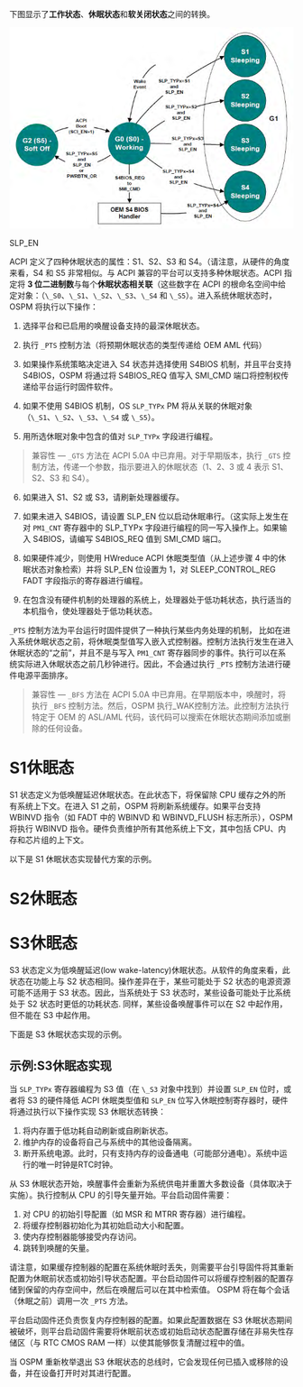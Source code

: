 
下图显示了**工作状态**、**休眠状态**和**软关闭状态**之间的转换。

![2023-05-08-19-00-55.png](./images/2023-05-08-19-00-55.png)

SLP_EN




ACPI 定义了四种休眠状态的属性：S1、S2、S3 和 S4。（请注意，从硬件的角度来看，S4 和 S5 非常相似。与 ACPI 兼容的平台可以支持多种休眠状态。ACPI 指定将 **3 位二进制数**与每个**休眠状态相关联**（这些数字在 ACPI 的根命名空间中给定对象：（`\_S0`、`\_S1`、`\_S2`、`\_S3`、`\_S4` 和 `\_S5`）。进入系统休眠状态时，OSPM 将执行以下操作：

1. 选择平台和已启用的唤醒设备支持的最深休眠状态。

2. 执行 `_PTS` 控制方法（将预期休眠状态的类型传递给 OEM AML 代码）

3. 如果操作系统策略决定进入 S4 状态并选择使用 S4BIOS 机制，并且平台支持 S4BIOS，OSPM 将通过将 S4BIOS_REQ 值写入 SMI_CMD 端口将控制权传递给平台运行时固件软件。

4. 如果不使用 S4BIOS 机制，OS `SLP_TYPx` PM 将从关联的休眠对象 （`\_S1`、`\_S2`、`\_S3`、`\_S4` 或 `\_S5`）。

5. 用所选休眠对象中包含的值对 `SLP_TYPx` 字段进行编程。



> 兼容性 — `_GTS` 方法在 ACPI 5.0A 中已弃用。对于早期版本，执行 `_GTS` 控制方法，传递一个参数，指示要进入的休眠状态（1、2、3 或 4 表示 S1、S2、S3 和 S4）。


6. 如果进入 S1、S2 或 S3，请刷新处理器缓存。

7. 如果未进入 S4BIOS，请设置 SLP_EN 位以启动休眠串行。（这实际上发生在对 `PM1_CNT` 寄存器中的 SLP_TYPx 字段进行编程的同一写入操作上。如果输入 S4BIOS，请编写 S4BIOS_REQ 值到 SMI_CMD 端口。

8. 如果硬件减少，则使用 HWreduce ACPI 休眠类型值（从上述步骤 4 中的休眠状态对象检索）并将 SLP_EN 位设置为 1，对 SLEEP_CONTROL_REG FADT 字段指示的寄存器进行编程。

9. 在包含没有硬件机制的处理器的系统上，处理器处于低功耗状态，执行适当的本机指令，使处理器处于低功耗状态。

`_PTS` 控制方法为平台运行时固件提供了一种执行某些内务处理的机制，
比如在进入系统休眠状态之前，将休眠类型值写入嵌入式控制器。控制方法执行发生在进入休眠状态的“之前”，并且不是与写入 `PM1_CNT` 寄存器同步的事件。执行可以在系统实际进入休眠状态之前几秒钟进行。因此，不会通过执行 `_PTS` 控制方法进行硬件电源平面排序。

> 兼容性 — `_BFS` 方法在 ACPI 5.0A 中已弃用。在早期版本中，唤醒时，将执行 `_BFS` 控制方法。然后，OSPM 执行_WAK控制方法。此控制方法执行特定于 OEM 的 ASL/AML 代码，该代码可以搜索在休眠状态期间添加或删除的任何设备。

# S1休眠态

S1 状态定义为低唤醒延迟休眠状态。在此状态下，将保留除 CPU 缓存之外的所有系统上下文。在进入 S1 之前，OSPM 将刷新系统缓存。如果平台支持 WBINVD 指令（如 FADT 中的 WBINVD 和 WBINVD_FLUSH 标志所示），OSPM 将执行 WBINVD 指令。硬件负责维护所有其他系统上下文，其中包括 CPU、内存和芯片组的上下文。

以下是 S1 休眠状态实现替代方案的示例。

## 


# S2休眠态


# S3休眠态

S3 状态定义为低唤醒延迟(low wake-latency)休眠状态。从软件的角度来看，此状态在功能上与 S2 状态相同。操作差异在于，某些可能处于 S2 状态的电源资源可能不适用于 S3 状态。因此，当系统处于 S3 状态时，某些设备可能处于比系统处于 S2 状态时更低的功耗状态. 同样，某些设备唤醒事件可以在 S2 中起作用，但不能在 S3 中起作用。

下面是 S3 休眠状态实现的示例。

## 示例:S3休眠态实现

当 `SLP_TYPx` 寄存器编程为 S3 值（在 `\_S3` 对象中找到）并设置 `SLP_EN` 位时，或者将 S3 的硬件降低 ACPI 休眠类型值和 `SLP_EN` 位写入休眠控制寄存器时，硬件将通过执行以下操作实现 S3 休眠状态转换：

1. 将内存置于低功耗自动刷新或自刷新状态。
2. 维护内存的设备将自己与系统中的其他设备隔离。
3. 断开系统电源。此时，只有支持内存的设备通电（可能部分通电）。系统中运行的唯一时钟是RTC时钟。

从 S3 休眠状态开始，唤醒事件会重新为系统供电并重置大多数设备（具体取决于实施）。执行控制从 CPU 的引导矢量开始。平台启动固件需要：

1. 对 CPU 的初始引导配置（如 MSR 和 MTRR 寄存器）进行编程。
2. 将缓存控制器初始化为其初始启动大小和配置。
3. 使内存控制器能够接受内存访问。
4. 跳转到唤醒的矢量。

请注意，如果缓存控制器的配置在系统休眠时丢失，则需要平台引导固件将其重新配置为休眠前状态或初始引导状态配置。平台启动固件可以将缓存控制器的配置存储到保留的内存空间中，然后在唤醒后可以在其中检索值。 OSPM 将在每个会话（休眠之前）调用一次 `_PTS` 方法。

平台启动固件还负责恢复内存控制器的配置。如果此配置数据在 S3 休眠状态期间被破坏，则平台启动固件需要将休眠前状态或初始启动状态配置存储在非易失性存储区（与 RTC CMOS RAM 一样）以使其能够恢复清醒过程中的值。

当 OSPM 重新枚举退出 S3 休眠状态的总线时，它会发现任何已插入或移除的设备，并在设备打开时对其进行配置。

